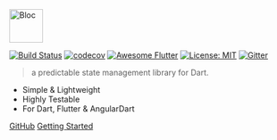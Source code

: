 <img src="https://raw.githubusercontent.com/felangel/bloc/master/doc/assets/bloc_logo_full.png" height="60" alt="Bloc" />

[![Build Status](https://travis-ci.org/felangel/bloc.svg?branch=master)](https://travis-ci.org/felangel/bloc)
[![codecov](https://codecov.io/gh/felangel/Bloc/branch/master/graph/badge.svg)](https://codecov.io/gh/felangel/bloc)
[![Awesome Flutter](https://img.shields.io/badge/Awesome-Flutter-turquoise.svg?longCache=true)](https://github.com/Solido/awesome-flutter)
[![License: MIT](https://img.shields.io/badge/License-MIT-blue.svg)](https://opensource.org/licenses/MIT)
[![Gitter](https://img.shields.io/badge/gitter-bloc-yellow.svg)](https://gitter.im/bloc_package/Lobby)

> a predictable state management library for Dart.

- Simple & Lightweight
- Highly Testable
- For Dart, Flutter & AngularDart

[GitHub](https://github.com/felangel/bloc/)
[Getting Started](README.md)
